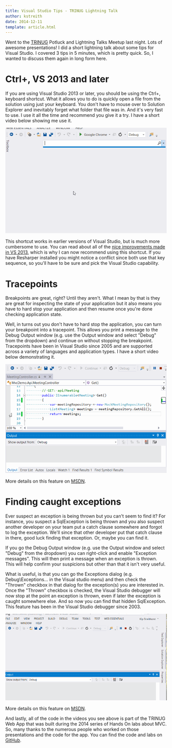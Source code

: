 ```yaml
---
title: Visual Studio Tips - TRINUG Lightning Talk
author: kstreith 
date: 2014-12-11
template: article.html
---
```


Went to the [TRINUG](http://www.trinug.org/) Potluck and Lightning Talks Meetup last night. Lots of awesome presentations! I did a short lightning talk about some tips for Visual Studio. I covered 3 tips in 5 minutes, which is pretty quick. So, I wanted to discuss them again in long form here.

<span class="more"></span>

# Ctrl+, VS 2013 and later #

If you are using Visual Studio 2013 or later, you should be using the Ctrl+, keyboard shortcut. What it allows you to do is quickly open a file from the solution using just your keyboard. You don't have to mouse over to Solution Explorer and inevitably forget what folder that file was in. And it's very fast to use. I use it all the time and recommend you give it a try. I have a short video below showing me use it.

![](/images/ctrl-comma.gif)

 This shortcut works in earlier versions of Visual Studio, but is much more cumbersome to use. You can read about all of the [nice improvements made in VS 2013](http://blogs.msdn.com/b/mvpawardprogram/archive/2013/10/22/visual-studio-2013-navigate-to-improvements.aspx), which is why I can now recommend using this shortcut. If you have Resharper installed you might notice a conflict since both use that key sequence, so you'll have to be sure and pick the Visual Studio capability.

# Tracepoints #

Breakpoints are great, right? Until they aren't. What I mean by that is they are great for inspecting the state of your application but it also means you have to hard stop your application and then resume once you're done checking application state.

Well, in turns out you don't have to hard stop the application, you can turn your breakpoint into a tracepoint. This allows you print a message to the Debug Output window (e.g. use the Output window and select "Debug" from the dropdown) and continue on without stopping the breakpoint. Tracepoints have been in Visual Studio since 2005 and are supported across a variety of languages and application types. I have a short video below demonstrating it.

![](/images/tracepoint.gif)

More details on this feature on [MSDN](http://msdn.microsoft.com/en-us/library/vstudio/232dxah7%28v=vs.100%29.aspx).

# Finding caught exceptions #

Ever suspect an exception is being thrown but you can't seem to find it? For instance, you suspect a SqlException is being thrown and you also suspect another developer on your team put a catch clause somewhere and forgot to log the exception. We'll since that other developer put that catch clause in there, good luck finding that exception. Or, maybe you can find it.

If you go the Debug Output window (e.g. use the Output window and select "Debug" from the dropdown) you can right-click and enable "Exception messages". This will then print a message when an exception is thrown. This will help confirm your suspicions but other than that it isn't very useful.

What is useful, is that you can go the Exceptions dialog (e.g. Debug\Exceptions... in the Visual studio menu) and then check the "Thrown" checkbox in that dialog for the exception(s) you are interested in. Once the "Thrown" checkbox is checked, the Visual Studio debugger will now stop at the point an exception is thrown, even if later the exception is caught somewhere else. And so now you can find that hidden SqlException. This feature has been in the Visual Studio debugger since 2003.

![](/images/exceptions.gif)

More details on this feature on [MSDN](http://msdn.microsoft.com/en-us/library/d14azbfh.aspx).


And lastly, all of the code in the videos you see above is part of the TRINUG Web App that was built during the 2014 series of Hands On labs about MVC. So, many thanks to the numerous people who worked on those presentations and the code for the app. You can find the code and labs on [GitHub](https://github.com/robzelt/IntroMvcDemo). 